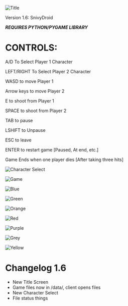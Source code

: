 ![Title](https://i.imgur.com/pvWhary.png) 

Version 1.6: SnivyDroid

***REQUIRES PYTHON/PYGAME LIBRARY***

# CONTROLS:
A/D To Select Player 1 Character

LEFT/RIGHT To Select Player 2 Character

WASD to move Player 1

Arrow keys to move Player 2

E to shoot from Player 1

SPACE to shoot from Player 2

TAB to pause

LSHIFT to Unpause

ESC to leave

ENTER to restart game [Paused, At end, etc.]

Game Ends when one player dies [After taking three hits]

![Character Select](https://i.imgur.com/fo8ZRiq.png "Character Select")

![Game](https://i.imgur.com/wL76rxt.png "Game in Action")

![Blue](https://i.imgur.com/pD5AZqO.png "Blue")

![Green](https://i.imgur.com/xsTXprV.png "Green")

![Orange](https://i.imgur.com/LDyIXrp.png "Orange")

![Red](https://i.imgur.com/UcZDa4W.png "Red")

![Purple](https://i.imgur.com/hOSbbuM.png "Purple")

![Grey](https://i.imgur.com/fFwBq3y.png "Grey")

![Yellow](https://i.imgur.com/rXCyQo1.png "Yellow")

# Changelog 1.6
- New Title Screen
- Game files now in /data/, client opens files
- New Character Select
- File status things
